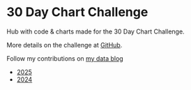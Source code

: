 # 30 Day Chart Challenge

Hub with code & charts made for the 30 Day Chart Challenge.

More details on the challenge at [GitHub](https://github.com/30DayChartChallenge). 

Follow my contributions on [my data blog](https://www.gregdubrow.io/)

* [2025](/2025/README.md)
* [2024](/2024/README.md)
